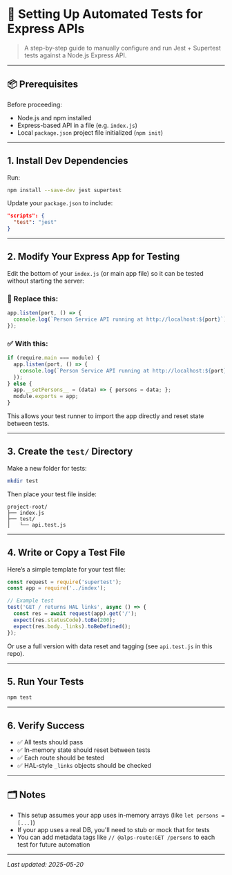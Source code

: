 # 🧪 Setting Up Automated Tests for Express APIs

> A step-by-step guide to manually configure and run Jest + Supertest tests against a Node.js Express API.

---

## 📦 Prerequisites

Before proceeding:

- Node.js and npm installed
- Express-based API in a file (e.g. `index.js`)
- Local `package.json` project file initialized (`npm init`)

---

## 1. Install Dev Dependencies

Run:

```bash
npm install --save-dev jest supertest
```

Update your `package.json` to include:

```json
"scripts": {
  "test": "jest"
}
```

---

## 2. Modify Your Express App for Testing

Edit the bottom of your `index.js` (or main app file) so it can be tested without starting the server:

### 🔧 Replace this:

```js
app.listen(port, () => {
  console.log(`Person Service API running at http://localhost:${port}`);
});
```

### ✅ With this:

```js
if (require.main === module) {
  app.listen(port, () => {
    console.log(`Person Service API running at http://localhost:${port}`);
  });
} else {
  app.__setPersons__ = (data) => { persons = data; };
  module.exports = app;
}
```

This allows your test runner to import the app directly and reset state between tests.

---

## 3. Create the `test/` Directory

Make a new folder for tests:

```bash
mkdir test
```

Then place your test file inside:

```
project-root/
├── index.js
├── test/
│   └── api.test.js
```

---

## 4. Write or Copy a Test File

Here’s a simple template for your test file:

```js
const request = require('supertest');
const app = require('../index');

// Example test
test('GET / returns HAL links', async () => {
  const res = await request(app).get('/');
  expect(res.statusCode).toBe(200);
  expect(res.body._links).toBeDefined();
});
```

Or use a full version with data reset and tagging (see `api.test.js` in this repo).

---

## 5. Run Your Tests

```bash
npm test
```

---

## 6. Verify Success

- ✅ All tests should pass
- ✅ In-memory state should reset between tests
- ✅ Each route should be tested
- ✅ HAL-style `_links` objects should be checked

---

## 🗂️ Notes

- This setup assumes your app uses in-memory arrays (like `let persons = [...]`)
- If your app uses a real DB, you'll need to stub or mock that for tests
- You can add metadata tags like `// @alps-route:GET /persons` to each test for future automation

---

_Last updated: 2025-05-20_
